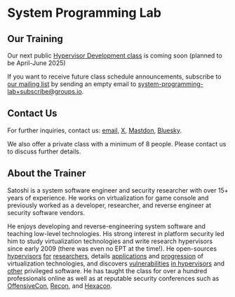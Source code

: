 # System Programming Lab

## Our Training

Our next public [Hypervisor Development class](Hypervisor_Development_for_Security_Researchers.md) is coming soon (planned to be April-June 2025)

If you want to receive future class schedule announcements, subscribe to [our mailing list](https://groups.io/g/system-programming-lab) by sending an empty email to [system-programming-lab+subscribe@groups.io](mailto:system-programming-lab+subscribe@groups.io?subject=Subscribe%20Request).


## Contact Us

For further inquiries, contact us: [email](mailto:tanda.sat@gmail.com?subject=Hypervisor%20Development%20for%20Security%20Researchers), [X](https://x.com/standa_t), [Mastdon](https://infosec.exchange/@satoshi_tanda), [Bluesky](https://satoshi-tanda.bsky.social/).

We also offer a private class with a minimum of 8 people. Please contact us to discuss further details.


## About the Trainer

Satoshi is a system software engineer and security researcher with over 15+ years of experience. He works on virtualization for game console and previously worked as a developer, researcher, and reverse engineer at security software vendors.

He enjoys developing and reverse-engineering system software and teaching low-level technologies. His strong interest in platform security led him to study virtualization technologies and write research hypervisors since early 2009 (there was even no EPT at the time!). He open-sources [hypervisors](https://github.com/tandasat/MiniVisorPkg) [for](https://github.com/tandasat/SimpleSvm) [researchers](https://github.com/tandasat/HyperPlatform), details [applications](https://github.com/tandasat/Hypervisor-101-in-Rust) and [progression](https://github.com/tandasat/Hello-VT-rp) of virtualization technologies, and discovers [vulnerabilities](https://github.com/tandasat/CVE-2024-21305) [in hypervisors](https://github.com/tandasat/CVE-2023-36427) and [other](https://github.com/tandasat/SmmExploit) privileged software. He has taught the class for over a hundred professionals online as well as at reputable security conferences such as [OffensiveCon](https://www.offensivecon.org/), [Recon](https://recon.cx/), and [Hexacon](https://www.hexacon.fr/).
